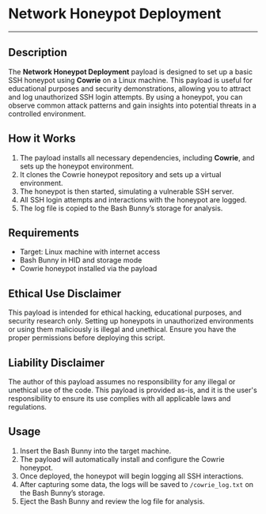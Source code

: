 # Network Honeypot Deployment

---

## Description

The **Network Honeypot Deployment** payload is designed to set up a basic SSH honeypot using **Cowrie** on a Linux machine. This payload is useful for educational purposes and security demonstrations, allowing you to attract and log unauthorized SSH login attempts. By using a honeypot, you can observe common attack patterns and gain insights into potential threats in a controlled environment.

## How it Works

1. The payload installs all necessary dependencies, including **Cowrie**, and sets up the honeypot environment.
2. It clones the Cowrie honeypot repository and sets up a virtual environment.
3. The honeypot is then started, simulating a vulnerable SSH server.
4. All SSH login attempts and interactions with the honeypot are logged.
5. The log file is copied to the Bash Bunny’s storage for analysis.

## Requirements

- Target: Linux machine with internet access
- Bash Bunny in HID and storage mode
- Cowrie honeypot installed via the payload

## Ethical Use Disclaimer

This payload is intended for ethical hacking, educational purposes, and security research only. Setting up honeypots in unauthorized environments or using them maliciously is illegal and unethical. Ensure you have the proper permissions before deploying this script.

## Liability Disclaimer

The author of this payload assumes no responsibility for any illegal or unethical use of the code. This payload is provided as-is, and it is the user's responsibility to ensure its use complies with all applicable laws and regulations.

## Usage

1. Insert the Bash Bunny into the target machine.
2. The payload will automatically install and configure the Cowrie honeypot.
3. Once deployed, the honeypot will begin logging all SSH interactions.
4. After capturing some data, the logs will be saved to `/cowrie_log.txt` on the Bash Bunny’s storage.
5. Eject the Bash Bunny and review the log file for analysis.
